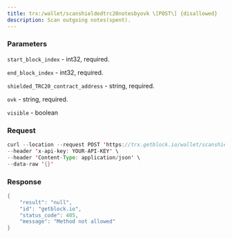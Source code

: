 ```yaml
---
title: trx:/wallet/scanshieldedtrc20notesbyovk \[POST\] {disallowed}
description: Scan outgoing notes(spent).
---
```


### Parameters


`start_block_index` - int32, required.

`end_block_index` - int32, required.

`shielded_TRC20_contract_address` - string, required.

`ovk` - string, required.

`visible` - boolean

### Request

``` java
curl --location --request POST 'https://trx.getblock.io/wallet/scanshieldedtrc20notesbyovk' \
--header 'x-api-key: YOUR-API-KEY' \
--header 'Content-Type: application/json' \
--data-raw '{}'
```

###  Response

``` java
{
    "result": "null",
    "id": "getblock.io",
    "status_code": 405,
    "message": "Method not allowed"
}
```

